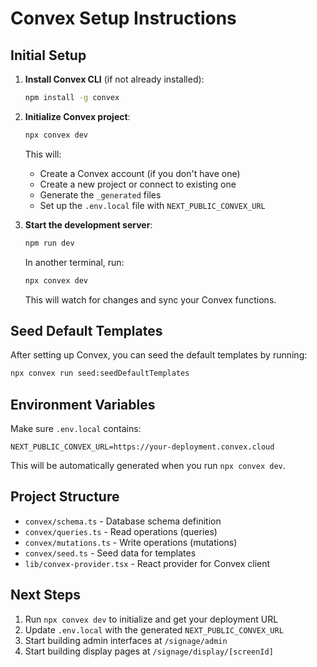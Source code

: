 # Convex Setup Instructions

## Initial Setup

1. **Install Convex CLI** (if not already installed):
   ```bash
   npm install -g convex
   ```

2. **Initialize Convex project**:
   ```bash
   npx convex dev
   ```
   
   This will:
   - Create a Convex account (if you don't have one)
   - Create a new project or connect to existing one
   - Generate the `_generated` files
   - Set up the `.env.local` file with `NEXT_PUBLIC_CONVEX_URL`

3. **Start the development server**:
   ```bash
   npm run dev
   ```

   In another terminal, run:
   ```bash
   npx convex dev
   ```

   This will watch for changes and sync your Convex functions.

## Seed Default Templates

After setting up Convex, you can seed the default templates by running:

```bash
npx convex run seed:seedDefaultTemplates
```

## Environment Variables

Make sure `.env.local` contains:
```
NEXT_PUBLIC_CONVEX_URL=https://your-deployment.convex.cloud
```

This will be automatically generated when you run `npx convex dev`.

## Project Structure

- `convex/schema.ts` - Database schema definition
- `convex/queries.ts` - Read operations (queries)
- `convex/mutations.ts` - Write operations (mutations)
- `convex/seed.ts` - Seed data for templates
- `lib/convex-provider.tsx` - React provider for Convex client

## Next Steps

1. Run `npx convex dev` to initialize and get your deployment URL
2. Update `.env.local` with the generated `NEXT_PUBLIC_CONVEX_URL`
3. Start building admin interfaces at `/signage/admin`
4. Start building display pages at `/signage/display/[screenId]`


